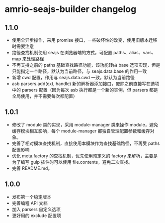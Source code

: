 # amrio-seajs-builder changelog

## 1.1.0

- 使用全异步操作，采用 promise 接口，一些破坏性的改变，使用旧版本迁移时需要注意
- 路径查找机制使用 seajs 在浏览器端的方式，可配置 paths、alias、vars、map 来处理路径
- 不再支持之前的 paths 基础查找路径功能，该功能转由 base 选项实现，但是只能指定一个路径，默认为当前路径，与 seajs.data.base 的作用一致
- 新增 cwd 配置，作用与 seajs.data.cwd 一致，默认为当前路径
- asb.parsers.add(ext, handle) 新的解析器添加接口，废除之前直接写在选项中的 parsers 配置（因为每次 asb 执行都是一个新的实例，但 parsers 都是全局使用，并不需要每次都配置）

## 1.0.1

- 修改了 module 类的实现，采用 module-manager 类来操作 module，避免缓存模块相互影响，每个 module-manager 都独自管理配置参数和缓存对象。
- 完善了相对模块查找机制，直接使用本模块作为查找基础路径，不再受 paths 配置影响
- 优化 meta.factory 的查找机制，优先使用预定义的 factory 来解析，主要是为了编写 gulp 插件时可以使用 file.contents，避免二次查找。
- 完善 README.md。

## 1.0.0

- 发布第一个稳定版本
- 完善编程 API 文档
- 加入 parsers 自定义选项
- 更好用的 exclude 配置项
